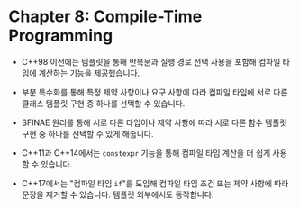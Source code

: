 # Chapter 8: Compile-Time Programming

- C++98 이전에는 템플릿을 통해 반복문과 실행 경로 선택 사용을 포함해 컴파일 타임에 계산하는 기능을 제공했습니다.

- 부분 특수화를 통해 특정 제약 사항이나 요구 사항에 따라 컴파일 타임에 서로 다른 클래스 템플릿 구현 중 하나를 선택할 수 있습니다.

- SFINAE 원리를 통해 서로 다른 타입이나 제약 사항에 따라 서로 다른 함수 템플릿 구현 중 하나를 선택할 수 있게 해줍니다.

- C++11과 C++14에서는 ```constexpr``` 기능을 통해 컴파일 타임 계산을 더 쉽게 사용할 수 있습니다.

- C++17에서는 "컴파일 타임 ```if```"를 도입해 컴파일 타임 조건 또는 제약 사항에 따라 문장을 제거할 수 있습니다. 템플릿 외부에서도 동작합니다.